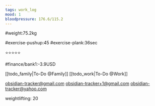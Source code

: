 ```yaml
---
tags: work_log
mood: 1
bloodpressure: 176.6/115.2
---
```


#weight:75.2kg

#exercise-pushup:45
#exercise-plank:36sec


⭐⭐⭐⭐⭐

#finance/bank1:-3.9USD

[[todo_family|To-Do @Family]]
[[todo_work|To-Do @Work]]

obsidian-tracker@gmail.com
obsidian-tracker+1@gmail.com
obsidian-tracker@yahoo.com

weightlifting: 20

